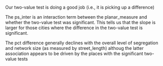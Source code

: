 
Our two-value test is doing a good job (i.e., it is picking up a difference)

The ps_inter is an interaction term between the planar_measure and whether the two-value test was significant. This tells us that the slope is larger for those cities where the difference in the two-value test is significant.

The pct difference generally declines with the overall level of segregation and network size (as measured by street_length) althoug the latter association appears to be driven by the places with the significant two-value tests

